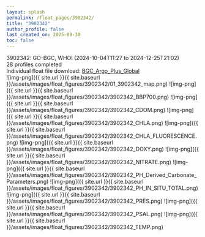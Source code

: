 ```yaml
---
layout: splash
permalink: /float_pages/3902342/
title: "3902342"
author_profile: false
last_created_on: 2025-09-30
toc: false
---
```

 
3902342: GO-BGC, WHOI (2024-10-04T11:27 to 2024-12-25T21:02)\
28 profiles completed\
Individual float file download: [BGC_Argo_Plus_Global](https://ftp.soest.hawaii.edu/bgc_argo_plus/Individual_Floats/outliers_removed/3902342_Sprof_processed.nc)\
![img-png]({{ site.url }}{{ site.baseurl }}/assets/images/float_figures/3902342/01_3902342_map.png)
![img-png]({{ site.url }}{{ site.baseurl }}/assets/images/float_figures/3902342/3902342_BBP700.png)
![img-png]({{ site.url }}{{ site.baseurl }}/assets/images/float_figures/3902342/3902342_CDOM.png)
![img-png]({{ site.url }}{{ site.baseurl }}/assets/images/float_figures/3902342/3902342_CHLA.png)
![img-png]({{ site.url }}{{ site.baseurl }}/assets/images/float_figures/3902342/3902342_CHLA_FLUORESCENCE.png)
![img-png]({{ site.url }}{{ site.baseurl }}/assets/images/float_figures/3902342/3902342_DOXY.png)
![img-png]({{ site.url }}{{ site.baseurl }}/assets/images/float_figures/3902342/3902342_NITRATE.png)
![img-png]({{ site.url }}{{ site.baseurl }}/assets/images/float_figures/3902342/3902342_PH_Derived_Carbonate_Parameters.png)
![img-png]({{ site.url }}{{ site.baseurl }}/assets/images/float_figures/3902342/3902342_PH_IN_SITU_TOTAL.png)
![img-png]({{ site.url }}{{ site.baseurl }}/assets/images/float_figures/3902342/3902342_PRES.png)
![img-png]({{ site.url }}{{ site.baseurl }}/assets/images/float_figures/3902342/3902342_PSAL.png)
![img-png]({{ site.url }}{{ site.baseurl }}/assets/images/float_figures/3902342/3902342_TEMP.png)
